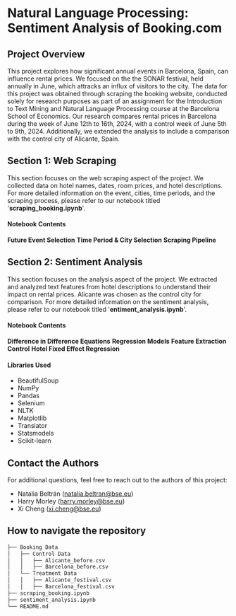 # Natural Language Processing: Sentiment Analysis of Booking.com

## Project Overview 
This project explores how significant annual events in Barcelona, Spain, can influence rental prices. We focused on the the SONAR festival, held annually in June, which attracks an influx of visitors to the city. The data for this project was obtained through scraping the booking website, conducted solely for research purposes as part of an assignment for the Introduction to Text Mining and Natural Language Processing course at the Barcelona School of Economics. Our research compares rental prices in Barcelona during the week of June 12th to 16th, 2024, with a control week of June 5th to 9th, 2024. Additionally, we extended the analysis to include a comparison with the control city of Alicante, Spain.
  
## Section 1: Web Scraping 
This section focuses on the web scraping aspect of the project. We collected data on hotel names, dates, room prices, and hotel descriptions. For more detailed information on the event, cities, time periods, and the scraping process, please refer to our notebook titled '**scraping_booking.ipynb**'.

#### Notebook Contents
**Future Event Selection**
**Time Period & City Selection**
**Scraping Pipeline**
  
## Section 2: Sentiment Analysis 
This section focuses on the analysis aspect of the project. We extracted and analyzed text features from hotel descriptions to understand their impact on rental prices. Alicante was chosen as the control city for comparison. For more detailed information on the sentiment analysis, please refer to our notebook titled '**entiment_analysis.ipynb**'.

#### Notebook Contents
**Difference in Difference Equations**
**Regression Models**
**Feature Extraction Control**
**Hotel Fixed Effect Regression**

#### Libraries Used
* BeautifulSoup
* NumPy
* Pandas
* Selenium
* NLTK
* Matplotlib
* Translator
* Statsmodels
* Scikit-learn

## Contact the Authors
For additional questions, feel free to reach out to the authors of this project:
* Natalia Beltrán (natalia.beltran@bse.eu)
* Harry Morley (harry.morley@bse.eu)
* Xi Cheng (xi.cheng@bse.eu)
  
## How to navigate the repository
```bash 
├── Booking Data 
│   ├── Control Data
│   │   ├── Alicante_before.csv
│   │   ├── Barcelona_before.csv 
│   └── Treatment Data
│   │   ├── Alicante_festival.csv
│   │   ├── Barcelona_festival.csv
├── scraping_booking.ipynb
├── sentiment_analysis.ipynb
└── README.md
```

